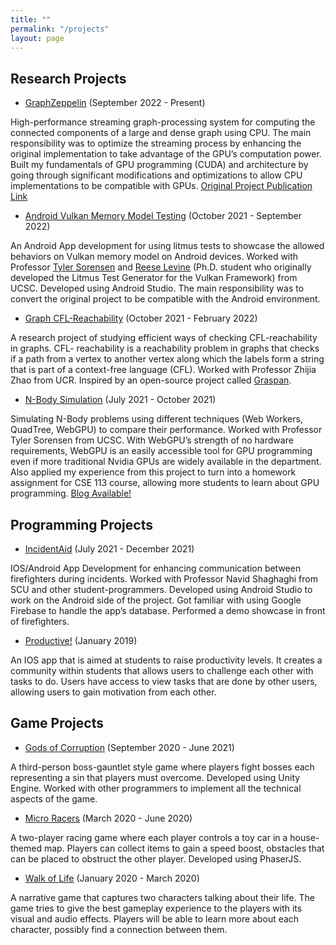 ```yaml
---
title: ""
permalink: "/projects"
layout: page
---
```


## Research Projects

- [GraphZeppelin](https://github.com/MangoShip/GraphZeppelin) (September 2022 - Present)

High-performance streaming graph-processing system for computing the connected components of a
large and dense graph using CPU. The main responsibility was to optimize the streaming process by
enhancing the original implementation to take advantage of the GPU’s computation power. Built my
fundamentals of GPU programming (CUDA) and architecture by going through significant
modifications and optimizations to allow CPU implementations to be compatible with GPUs.
[Original Project Publication Link](https://dl.acm.org/doi/10.1145/3514221.3526146)

- [Android Vulkan Memory Model Testing](https://github.com/MangoShip/LitmusTestAndroid) (October 2021 - September 2022)

An Android App development for using litmus tests to showcase the allowed behaviors on Vulkan memory model on Android devices. Worked with Professor [Tyler Sorensen](https://users.soe.ucsc.edu/~tsorensen/) and [Reese Levine](https://users.soe.ucsc.edu/~reeselevine/) (Ph.D. student who originally developed the Litmus Test Generator for the Vulkan Framework) from UCSC. Developed using Android Studio. The main responsibility was to convert the original project to be compatible with the Android environment. 

- [Graph CFL-Reachability](https://github.com/MangoShip/GraphCFL) (October 2021 - February 2022)

A research project of studying efficient ways of checking CFL-reachability in graphs. CFL- reachability is a reachability problem in graphs that checks if a path from a vertex to another vertex along which the labels form a string that is part of a context-free language (CFL). Worked with Professor Zhijia Zhao from UCR. Inspired by an open-source project called [Graspan](https://github.com/Graspan). 

- [N-Body Simulation](https://github.com/MangoShip/NBodyWebGPU) (July 2021 - October 2021)

Simulating N-Body problems using different techniques (Web Workers, QuadTree, WebGPU) to compare their performance. Worked with Professor Tyler Sorensen from UCSC. With WebGPU’s strength of no hardware requirements, WebGPU is an easily accessible tool for GPU programming even if more traditional Nvidia GPUs are widely available in the department. Also applied my experience from this project to turn into a homework assignment for CSE 113 course, allowing more students to learn about GPU programming. [Blog Available!](https://mangoship.github.io/blog)

## Programming Projects

- [IncidentAid](https://incidentaid.com/) (July 2021 - December 2021)

IOS/Android App Development for enhancing communication between firefighters during incidents. Worked with Professor Navid Shaghaghi from SCU and other student-programmers. Developed using Android Studio to work on the Android side of the project. Got familiar with using Google Firebase to handle the app’s database. Performed a demo showcase in front of firefighters.

- [Productive!](https://devpost.com/software/productive) (January 2019)

An IOS app that is aimed at students to raise productivity levels. It creates a community within students that allows users to challenge each other with tasks to do. Users have access to view tasks that are done by other users, allowing users to gain motivation from each other. 

## Game Projects

- [Gods of Corruption](https://redhawkstudios.itch.io/gods-of-corruption) (September 2020 - June 2021)

A third-person boss-gauntlet style game where players fight bosses each representing a sin that players must overcome. Developed using Unity Engine. Worked with other programmers to implement all the technical aspects of the game.

- [Micro Racers](https://supplebun.github.io/Final-Game/) (March 2020 - June 2020)

A two-player racing game where each player controls a toy car in a house-themed map. Players can collect items to gain a speed boost, obstacles that can be placed to obstruct the other player. Developed using PhaserJS.

- [Walk of Life](https://barrettrees.com/80k-Games-W2020/WalkOfLife/index.html) (January 2020 - March 2020)

A narrative game that captures two characters talking about their life. The game tries to give the best gameplay experience to the players with its visual and audio effects. Players will be able to learn more about each character, possibly find a connection between them.
